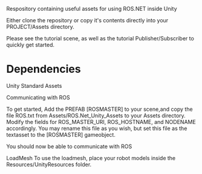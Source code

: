 Respository containing useful assets for using ROS.NET inside Unity

Either clone the repository or copy it's contents directly into your PROJECT/Assets directory.

Please see the tutorial scene, as well as the tutorial Publisher/Subscriber to quickly get started.

Dependencies
=============
Unity Standard Assets


Communicating with ROS

To get started, Add the PREFAB [ROSMASTER] to your scene,and copy the file ROS.txt from Assets/ROS.Net_Unity_Assets to your Assets directory.
Modify the fields for ROS_MASTER_URI, ROS_HOSTNAME, and NODENAME accordingly. You may rename this file as you wish, but set this file as the
textasset to the [ROSMASTER] gameobject. 

You should now be able to communicate with ROS




LoadMesh
To use the loadmesh, place your robot models inside the Resources/UnityResources folder.